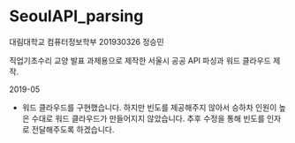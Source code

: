 # SeoulAPI_parsing

대림대학교 컴퓨터정보학부 201930326 정승민

직업기초수리 교양 발표 과제용으로 제작한 서울시 공공 API 파싱과 워드 클라우드 제작.

2019-05
- 워드 클라우드를 구현했습니다. 하지만 빈도를 제공해주지 않아서 승하차 인원이 높은 수대로 워드 클라우드가 만들어지지 않았습니다.
  추후 수정을 통해 빈도를 인자로 전달해주도록 하겠습니다.

